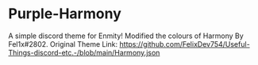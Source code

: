 # Purple-Harmony
A simple discord theme for Enmity!
Modified the colours of Harmony By Fel1x#2802.
Original Theme Link: https://github.com/FelixDev754/Useful-Things-discord-etc.-/blob/main/Harmony.json
